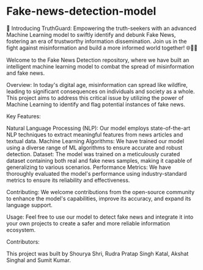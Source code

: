 # Fake-news-detection-model
🚀 Introducing TruthGuard: Empowering the truth-seekers with an advanced Machine Learning model to swiftly identify and debunk Fake News, fostering an era of trustworthy information dissemination. Join us in the fight against misinformation and build a more informed world together! 🌐📰💡

Welcome to the Fake News Detection repository, where we have built an intelligent machine learning model to combat the spread of misinformation and fake news.

Overview:
In today's digital age, misinformation can spread like wildfire, leading to significant consequences on individuals and society as a whole. This project aims to address this critical issue by utilizing the power of Machine Learning to identify and flag potential instances of fake news.

Key Features:

Natural Language Processing (NLP): Our model employs state-of-the-art NLP techniques to extract meaningful features from news articles and textual data.
Machine Learning Algorithms: We have trained our model using a diverse range of ML algorithms to ensure accurate and robust detection.
Dataset: The model was trained on a meticulously curated dataset containing both real and fake news samples, making it capable of generalizing to various scenarios.
Performance Metrics: We have thoroughly evaluated the model's performance using industry-standard metrics to ensure its reliability and effectiveness.

Contributing:
We welcome contributions from the open-source community to enhance the model's capabilities, improve its accuracy, and expand its language support.

Usage:
Feel free to use our model to detect fake news and integrate it into your own projects to create a safer and more reliable information ecosystem.

Contributors:

This project was built by Shourya Shri, Rudra Pratap Singh Katal, Akshat Singhal and Sumit Kumar.
